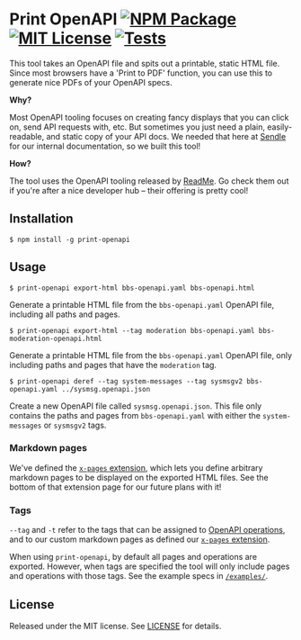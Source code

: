 # Print OpenAPI [![NPM Package](https://img.shields.io/npm/v/print-openapi)](https://www.npmjs.com/package/print-openapi) [![MIT License](https://img.shields.io/npm/l/print-openapi)](./LICENSE) [![Tests](https://github.com/sendle/print-openapi/actions/workflows/ci.yml/badge.svg)](https://github.com/sendle/print-openapi/actions/workflows/ci.yml)

This tool takes an OpenAPI file and spits out a printable, static HTML file. Since most browsers have a 'Print to PDF' function, you can use this to generate nice PDFs of your OpenAPI specs.

**Why?**

Most OpenAPI tooling focuses on creating fancy displays that you can click on, send API requests with, etc. But sometimes you just need a plain, easily-readable, and static copy of your API docs. We needed that here at [Sendle](https://www.sendle.com/) for our internal documentation, so we built this tool!

**How?**

The tool uses the OpenAPI tooling released by [ReadMe](https://github.com/readmeio). Go check them out if you're after a nice developer hub – their offering is pretty cool!

## Installation

```
$ npm install -g print-openapi
```

## Usage

```
$ print-openapi export-html bbs-openapi.yaml bbs-openapi.html
```

Generate a printable HTML file from the `bbs-openapi.yaml` OpenAPI file, including all paths and pages.

```
$ print-openapi export-html --tag moderation bbs-openapi.yaml bbs-moderation-openapi.html
```

Generate a printable HTML file from the `bbs-openapi.yaml` OpenAPI file, only including paths and pages that have the `moderation` tag.


```
$ print-openapi deref --tag system-messages --tag sysmsgv2 bbs-openapi.yaml ../sysmsg.openapi.json
```

Create a new OpenAPI file called `sysmsg.openapi.json`. This file only contains the paths and pages from `bbs-openapi.yaml` with either the `system-messages` or `sysmsgv2` tags.

### Markdown pages

We've defined the [`x-pages` extension](openapi-extensions.md#x-pages), which lets you define arbitrary markdown pages to be displayed on the exported HTML files. See the bottom of that extension page for our future plans with it!

### Tags

`--tag` and `-t` refer to the tags that can be assigned to [OpenAPI operations](https://spec.openapis.org/oas/v3.1.0#operation-object), and to our custom markdown pages as defined our [`x-pages` extension](openapi-extensions.md#x-pages).

When using `print-openapi`, by default all pages and operations are exported. However, when tags are specified the tool will only include pages and operations with those tags. See the example specs in [`/examples/`](examples/).

## License

Released under the MIT license. See [LICENSE](./LICENSE) for details.
